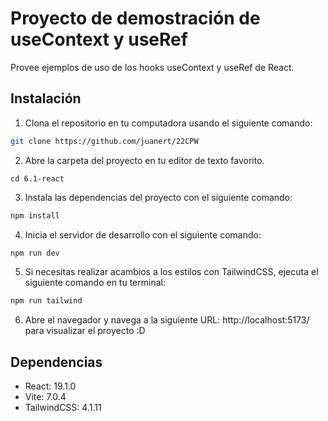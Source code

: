 # Proyecto de demostración de useContext y useRef

Provee ejemplos de uso de los hooks useContext y useRef de React.

## Instalación

1. Clona el repositorio en tu computadora usando el siguiente comando:

```bash
git clone https://github.com/juanert/22CPW
```

2. Abre la carpeta del proyecto en tu editor de texto favorito.

```
cd 6.1-react
```

3. Instala las dependencias del proyecto con el siguiente comando:

```bash
npm install
```

4. Inicia el servidor de desarrollo con el siguiente comando:

```bash
npm run dev
```

5. Si necesitas realizar acambios a los estilos con TailwindCSS, ejecuta el siguiente comando en tu terminal:

```bash
npm run tailwind
```

6. Abre el navegador y navega a la siguiente URL: http://localhost:5173/ para visualizar el proyecto :D

## Dependencias

- React: 19.1.0
- Vite: 7.0.4
- TailwindCSS: 4.1.11
